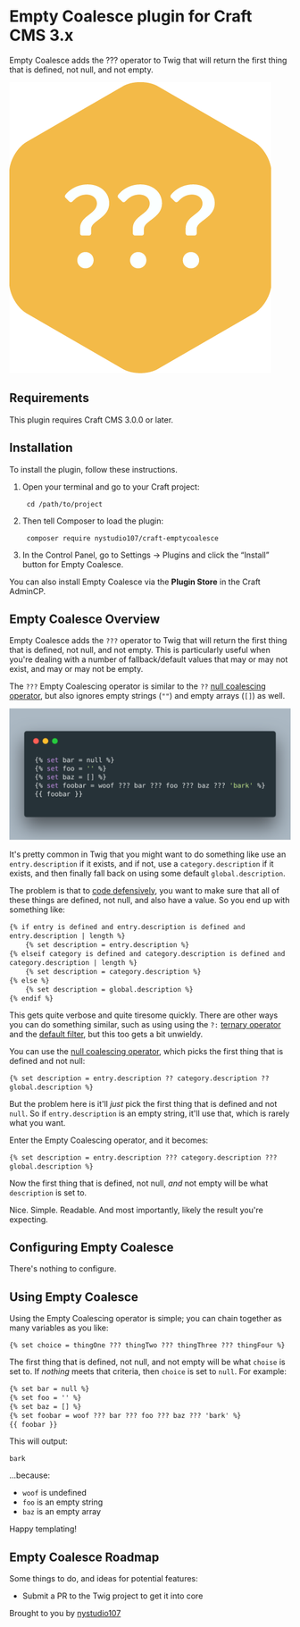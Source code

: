 # Empty Coalesce plugin for Craft CMS 3.x

Empty Coalesce adds the ??? operator to Twig that will return the first thing that is defined, not null, and not empty.

![Screenshot](resources/img/plugin-logo.png)

## Requirements

This plugin requires Craft CMS 3.0.0 or later.

## Installation

To install the plugin, follow these instructions.

1. Open your terminal and go to your Craft project:

        cd /path/to/project

2. Then tell Composer to load the plugin:

        composer require nystudio107/craft-emptycoalesce

3. In the Control Panel, go to Settings → Plugins and click the “Install” button for Empty Coalesce.

You can also install Empty Coalesce via the **Plugin Store** in the Craft AdminCP.

## Empty Coalesce Overview

Empty Coalesce adds the `???` operator to Twig that will return the first thing that is defined, not null, and not empty. This is particularly useful when you're dealing with a number of fallback/default values that may or may not exist, and may or may not be empty.

The `???` Empty Coalescing operator is similar to the `??` [null coalescing operator](https://nystudio107.com/blog/handling-errors-gracefully-in-craft-cms#coalescing-the-night-away), but also ignores empty strings (`""`) and empty arrays (`[]`) as well.

![Screenshot](resources/screenshots/null-coalescing-screenshot.png)


It's pretty common in Twig that you might want to do something like use an `entry.description` if it exists, and if not, use a `category.description` if it exists, and then finally fall back on using some default `global.description`.

The problem is that to [code defensively](https://nystudio107.com/blog/handling-errors-gracefully-in-craft-cms#defensive-coding-in-twig), you want to make sure that all of these things are defined, not null, and also have a value. So you end up with something like:

```twig
{% if entry is defined and entry.description is defined and entry.description | length %}
    {% set description = entry.description %}
{% elseif category is defined and category.description is defined and category.description | length %}
    {% set description = category.description %}
{% else %}
    {% set description = global.description %}
{% endif %}
```

This gets quite verbose and quite tiresome quickly. There are other ways you can do something similar, such as using using the `?:` [ternary operator](https://twig.symfony.com/doc/2.x/templates.html#other-operators) and the [default filter](https://twig.symfony.com/doc/2.x/filters/default.html), but this too gets a bit unwieldy.

You can use the [null coalescing operator](https://nystudio107.com/blog/handling-errors-gracefully-in-craft-cms#coalescing-the-night-away), which picks the first thing that is defined and not null:

```twig
{% set description = entry.description ?? category.description ?? global.description %}
```

But the problem here is it'll _just_ pick the first thing that is defined and not `null`. So if `entry.description` is an empty string, it'll use that, which is rarely what you want.

Enter the Empty Coalescing operator, and it becomes:

```twig
{% set description = entry.description ??? category.description ??? global.description %}
```

Now the first thing that is defined, not null, _and_ not empty will be what `description` is set to.

Nice. Simple. Readable. And most importantly, likely the result you're expecting.

## Configuring Empty Coalesce

There's nothing to configure.

## Using Empty Coalesce

Using the Empty Coalescing operator is simple; you can chain together as many variables as you like:

```twig
{% set choice = thingOne ??? thingTwo ??? thingThree ??? thingFour %}
```
The first thing that is defined, not null, and not empty will be what `choise` is set to. If _nothing_ meets that criteria, then `choice` is set to `null`. For example:

```twig
{% set bar = null %}
{% set foo = '' %}
{% set baz = [] %}
{% set foobar = woof ??? bar ??? foo ??? baz ??? 'bark' %}
{{ foobar }}
```
This will output:
```
bark
```

...because:
- `woof` is undefined
- `foo` is an empty string
- `baz` is an empty array

Happy templating!

## Empty Coalesce Roadmap

Some things to do, and ideas for potential features:

* Submit a PR to the Twig project to get it into core

Brought to you by [nystudio107](https://nystudio107.com/)
